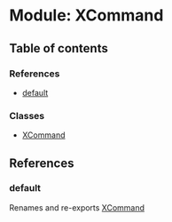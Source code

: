 # Module: XCommand

## Table of contents

### References

- [default](../wiki/XCommand#default)

### Classes

- [XCommand](../wiki/XCommand.XCommand)

## References

### default

Renames and re-exports [XCommand](../wiki/XCommand.XCommand)
